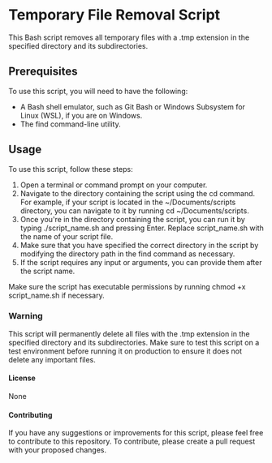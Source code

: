 # Temporary File Removal Script
This Bash script removes all temporary files with a .tmp extension in the specified directory and its subdirectories.

## Prerequisites
To use this script, you will need to have the following:

- A Bash shell emulator, such as Git Bash or Windows Subsystem for Linux (WSL), if you are on Windows.
- The find command-line utility.
## Usage

To use this script, follow these steps:

1. Open a terminal or command prompt on your computer.
2. Navigate to the directory containing the script using the cd command. For example, if your script is located in the ~/Documents/scripts directory, you can navigate to it by running cd ~/Documents/scripts.
3. Once you're in the directory containing the script, you can run it by typing ./script_name.sh and pressing Enter. Replace script_name.sh with the name of your script file.
4. Make sure that you have specified the correct directory in the script by modifying the directory path in the find command as necessary.
5. If the script requires any input or arguments, you can provide them after the script name.

Make sure the script has executable permissions by running chmod +x script_name.sh if necessary.

### Warning

This script will permanently delete all files with the .tmp extension in the specified directory and its subdirectories. Make sure to test this script on a test environment before running it on production to ensure it does not delete any important files.

#### License

None

#### Contributing

If you have any suggestions or improvements for this script, please feel free to contribute to this repository. To contribute, please create a pull request with your proposed changes.